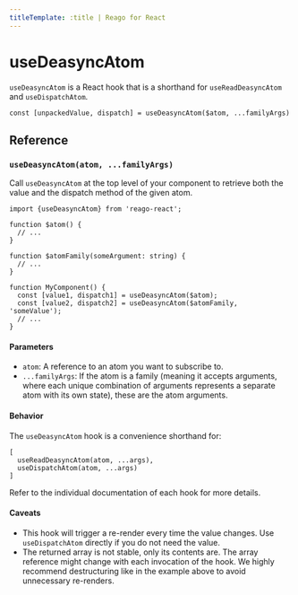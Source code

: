 ```yaml
---
titleTemplate: :title | Reago for React
---
```


# useDeasyncAtom

`useDeasyncAtom` is a React hook that is a shorthand for `useReadDeasyncAtom` and `useDispatchAtom`.

```tsx
const [unpackedValue, dispatch] = useDeasyncAtom($atom, ...familyArgs)
```


## Reference

### `useDeasyncAtom(atom, ...familyArgs)`

Call `useDeasyncAtom` at the top level of your component to retrieve both the value and the dispatch method
of the given atom.


```tsx
import {useDeasyncAtom} from 'reago-react';

function $atom() {
  // ...
}

function $atomFamily(someArgument: string) {
  // ...
}

function MyComponent() {
  const [value1, dispatch1] = useDeasyncAtom($atom);
  const [value2, dispatch2] = useDeasyncAtom($atomFamily, 'someValue');
  // ...
}
```

#### Parameters

* `atom`: A reference to an atom you want to subscribe to.
* `...familyArgs`: If the atom is a family (meaning it accepts arguments, where each unique combination of
  arguments represents a separate atom with its own state), these are the atom arguments.

#### Behavior

The `useDeasyncAtom` hook is a convenience shorthand for:

```tsx
[
  useReadDeasyncAtom(atom, ...args),
  useDispatchAtom(atom, ...args)
]
```

Refer to the individual documentation of each hook for more details.

#### Caveats

* This hook will trigger a re-render every time the value changes. Use `useDispatchAtom` directly if you do
  not need the value.
* The returned array is not stable, only its contents are. The array reference might change with each
  invocation of the hook. We highly recommend destructuring like in the example above to avoid unnecessary
  re-renders.
